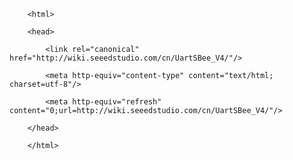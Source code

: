<!DOCTYPE html>
        <html>
        <head>
            <link rel="canonical" href="http://wiki.seeedstudio.com/cn/UartSBee_V4/"/>
            <meta http-equiv="content-type" content="text/html; charset=utf-8"/>
            <meta http-equiv="refresh" content="0;url=http://wiki.seeedstudio.com/cn/UartSBee_V4/"/>
        </head>
        </html>